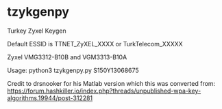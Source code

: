 # tzykgenpy
Turkey Zyxel Keygen

Default ESSID is TTNET_ZyXEL_XXXX or TurkTelecom_XXXXX

Zyxel VMG3312-B10B and VGM3313-B10A

Usage: python3 tzykgenpy.py S150Y13068675

Credit to drsnooker for his Matlab version which this was converted from: https://forum.hashkiller.io/index.php?threads/unpublished-wpa-key-algorithms.19944/post-312281
